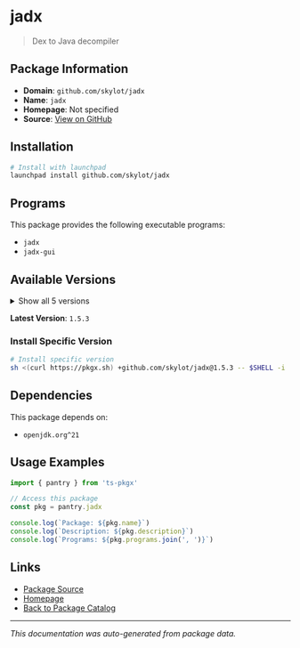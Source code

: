 # jadx

> Dex to Java decompiler

## Package Information

- **Domain**: `github.com/skylot/jadx`
- **Name**: `jadx`
- **Homepage**: Not specified
- **Source**: [View on GitHub](https://github.com/pkgxdev/pantry/tree/main/projects/github.com/skylot/jadx/package.yml)

## Installation

```bash
# Install with launchpad
launchpad install github.com/skylot/jadx
```

## Programs

This package provides the following executable programs:

- `jadx`
- `jadx-gui`

## Available Versions

<details>
<summary>Show all 5 versions</summary>

- `1.5.3`, `1.5.2`, `1.5.1`, `1.5.0`, `1.4.7`

</details>

**Latest Version**: `1.5.3`

### Install Specific Version

```bash
# Install specific version
sh <(curl https://pkgx.sh) +github.com/skylot/jadx@1.5.3 -- $SHELL -i
```

## Dependencies

This package depends on:

- `openjdk.org^21`

## Usage Examples

```typescript
import { pantry } from 'ts-pkgx'

// Access this package
const pkg = pantry.jadx

console.log(`Package: ${pkg.name}`)
console.log(`Description: ${pkg.description}`)
console.log(`Programs: ${pkg.programs.join(', ')}`)
```

## Links

- [Package Source](https://github.com/pkgxdev/pantry/tree/main/projects/github.com/skylot/jadx/package.yml)
- [Homepage](#)
- [Back to Package Catalog](../../../package-catalog.md)

---

*This documentation was auto-generated from package data.*
